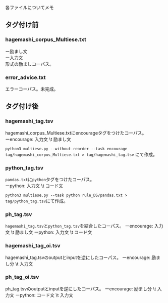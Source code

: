 各ファイルについてメモ

## タグ付け前
### hagemashi_corpus_Multiese.txt  
ー励まし文  
ー入力文  
形式の励ましコーパス。

### error_advice.txt
エラーコーパス。未完成。

## タグ付け後
### hagemashi_tag.tsv  
hagemashi_corpus_Multiese.txtにencourageタグをつけたコーパス。  
ーencourage: 入力文 \t 励まし文  

`python3 multiese.py --without-reorder --task encourage tag/hagemashi_corpus_Multiese.txt > tag/hagemashi_tag.tsv` にて作成。

### python_tag.tsv
`pandas.txt`に`python`タグをつけたコーパス。  
ーpython: 入力文 \t コード文  

`python3 multiese.py --task python rule_DS/pandas.txt > tag/python_tag.tsv`にて作成。

### ph_tag.tsv
`hagemashi_tag.tsv`と`python_tag.tsv`を結合したコーパス。
ーencourage: 入力文 \t 励まし文
ーpython: 入力文 \t コード文  


### hagemashi_tag_oi.tsv
hagemashi_tag.tsvのoutputとinputを逆にしたコーパス。
ーencourage: 励まし分 \t 入力文

### ph_tag_oi.tsv
ph_tag.tsvのoutputとinputを逆にしたコーパス。
ーencourage: 励まし分 \t 入力文
ーpython: コード文 \t 入力文 
